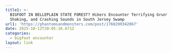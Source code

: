 ```yaml
---
title1: >-
  BIGFOOT IN BELLEPLAIN STATE FOREST? Hikers Encounter Terrifying Grunts, Tree
  Shaking, and Crashing Sounds in South Jersey Swamp
url1: 'https://phantomsandmonsters.com/post/1760299342067'
date: 2025-10-12T20:05:16.671Z
categories:
  - bigfoot encounter
layout: link
---
```


